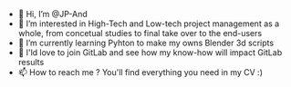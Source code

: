 - 👋 Hi, I’m @JP-And
- 👀 I’m interested in High-Tech and Low-tech project management as a whole, from concetual studies to final take over to the end-users
- 🌱 I’m currently learning Pyhton to make my owns Blender 3d scripts
- 💞️ I'ld love to join GitLab and see how my know-how will impact GitLab results
- 📫 How to reach me ? You'll find everything you need in my CV :)

<!---
JP-And/JP-And is a ✨ special ✨ repository because its `README.md` (this file) appears on your GitHub profile.
You can click the Preview link to take a look at your changes.
--->
